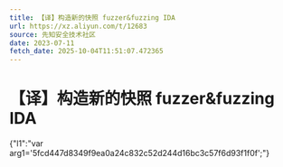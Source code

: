 ```yaml
---
title: 【译】构造新的快照 fuzzer&fuzzing IDA
url: https://xz.aliyun.com/t/12683
source: 先知安全技术社区
date: 2023-07-11
fetch_date: 2025-10-04T11:51:07.472365
---
```


# 【译】构造新的快照 fuzzer&fuzzing IDA

{"l1":"var arg1='5fcd447d8349f9ea0a24c832c52d244d16bc3c57f6d93f1f0f';"}